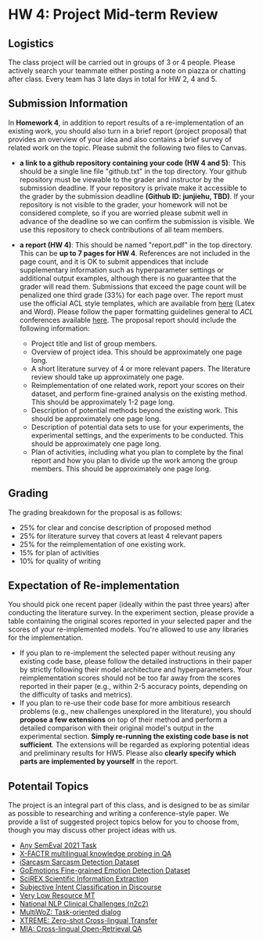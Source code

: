 # HW 4: Project Mid-term Review

## Logistics
The class project will be carried out in groups of 3 or 4 people. Please actively search your teammate either posting a note on piazza or chatting after class. Every team has 3 late days in total for HW 2, 4 and 5.

## Submission Information
In **Homework 4**, in addition to report results of a re-implementation of an existing work, you should also turn in a brief report (project proposal) that provides an overview of your idea and also contains a brief survey of related work on the topic. Please submit the following two files to Canvas.


- **a link to a github repository containing your code (HW 4 and 5)**: This should be a single line file "github.txt" in the top directory. Your github repository must be viewable to the grader and instructor by the submission deadline. If your repository is private make it accessible to the grader by the submission deadline **(Github ID: junjiehu, TBD)**. If your repository is not visible to the grader, your homework will not be considered complete, so if you are worried please submit well in advance of the deadline so we can confirm the submission is visible. We use this repository to check contributions of all team members.

- **a report (HW 4)**: This should be named "report.pdf" in the top directory. This can be **up to 7 pages for HW 4**. References are not included in the page count, and it is OK to submit appendices that include supplementary information such as hyperparameter settings or additional output examples, although there is no guarantee that the grader will read them. Submissions that exceed the page count will be penalized one third grade (33%) for each page over. The report must use the official ACL style templates, which are available from [here](https://github.com/acl-org/acl-style-files) (Latex and Word). Please follow the paper formatting guidelines general to *ACL* conferences available [here](https://acl-org.github.io/ACLPUB/formatting.html). The proposal report should include the following information:

    - Project title and list of group members.
    - Overview of project idea. This should be approximately one page long.
    - A short literature survey of 4 or more relevant papers. The literature review should take up approximately one page.
    - Reimplementation of one related work, report your scores on their dataset, and perform fine-grained analysis on the existing method. This should be approximately 1-2 page long.
    - Description of potential methods beyond the existing work. This should be approximately one page long.
    - Description of potential data sets to use for your experiments, the experimental settings, and the experiments to be conducted. This should be approximately one page long.
    - Plan of activities, including what you plan to complete by the final report and how you plan to divide up the work among the group members. This should be approximately one page long.


## Grading
The grading breakdown for the proposal is as follows:

- 25% for clear and concise description of proposed method
- 25% for literature survey that covers at least 4 relevant papers
- 25% for the reimplementation of one existing work.
- 15% for plan of activities
- 10% for quality of writing

## Expectation of Re-implementation
You should pick one recent paper (ideally within the past three years) after conducting the literature survey. In the experiment section, please provide a table containing the original scores reported in your selected paper and the scores of your re-implemented models. You're allowed to use any libraries for the implementation. 
- If you plan to re-implement the selected paper without reusing any existing code base, please follow the detailed instructions in their paper by strictly following their model architecture and hyperparameters. Your reimplementation scores should not be too far away from the scores reported in their paper (e.g., within 2-5 accuracy points, depending on the difficulty of tasks and metrics).
- If you plan to re-use their code base for more ambitious research problems (e.g., new challenges unexplored in the literature), you should **propose a few extensions** on top of their method and perform a detailed comparison with their original model's output in the experimental section. **Simply re-running the existing code base is not sufficient**. The extensions will be regarded as exploring potential ideas and preliminary results for HW5. Please also **clearly specify which parts are implemented by yourself** in the report. 

## Potentail Topics
The project is an integral part of this class, and is designed to be as similar as possible to researching and writing a conference-style paper. We provide a list of suggested project topics below for you to choose from, though you may discuss other project ideas with us.

- [Any SemEval 2021 Task](https://semeval.github.io/SemEval2021/tasks)
- [X-FACTR multilingual knowledge probing in QA](https://x-factr.github.io/)
- [iSarcasm Sarcasm Detection Dataset](https://github.com/silviu-oprea/iSarcasm)
- [GoEmotions Fine-grained Emotion Detection Dataset](https://github.com/google-research/google-research/tree/master/goemotions)
- [SciREX Scientific Information Extraction](https://github.com/allenai/SciREX)
- [Subjective Intent Classification in Discourse](https://github.com/elisaF/subjective_discourse)
- [Very Low Resource MT](http://statmt.org/wmt21/unsup_and_very_low_res.html)
- [National NLP Clinical Challenges (n2c2)](https://n2c2.dbmi.hms.harvard.edu/2022-track-2)
- [MultiWoZ: Task-oriented dialog](https://github.com/budzianowski/multiwoz)
- [XTREME: Zero-shot Cross-lingual Transfer](https://github.com/google-research/xtreme)
- [MIA: Cross-lingual Open-Retrieval QA](https://mia-workshop.github.io/shared_task.html)

